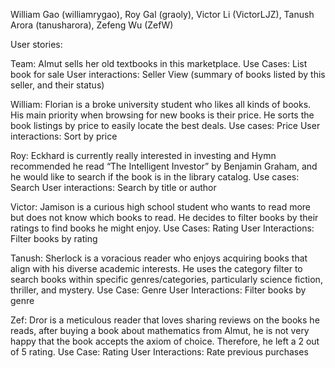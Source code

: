 William Gao (williamrygao), Roy Gal (graoly), Victor Li (VictorLJZ), Tanush Arora (tanusharora), Zefeng Wu (ZefW)

  User stories:
  
  Team: Almut sells her old textbooks in this marketplace. 
    Use Cases: List book for sale 
    User interactions: Seller View (summary of books listed by this seller, and their status) 
  
  William: Florian is a broke university student who likes all kinds of books. His main priority when browsing for new books is their                price. He sorts the book listings by price to easily locate the best deals. 
    Use cases: Price 
    User interactions: Sort by price 
  
  Roy: Eckhard is currently really interested in investing and Hymn recommended he read “The Intelligent Investor” by Benjamin Graham,          and he would like to search if the book is in the library catalog. 
    Use cases: Search 
    User interactions: Search by title or author 
  
  Victor: Jamison is a curious high school student who wants to read more but does not know which books to read. He decides to filter              books by their ratings to find books he might enjoy. 
    Use Cases: Rating 
    User Interactions: Filter books by rating 

  Tanush: Sherlock is a voracious reader who enjoys acquiring books that align with his diverse academic interests. He uses the category              filter to search books within specific genres/categories, particularly science fiction, thriller, and mystery. 
    Use Case: Genre 
    User Interactions: Filter books by genre 

  Zef: Dror is a meticulous reader that loves sharing reviews on the books he reads, after buying a book about mathematics from Almut,          he is not very happy that the book accepts the axiom of choice. Therefore, he left a 2 out of 5 rating. 
    Use Case: Rating 
    User Interactions: Rate previous purchases 
